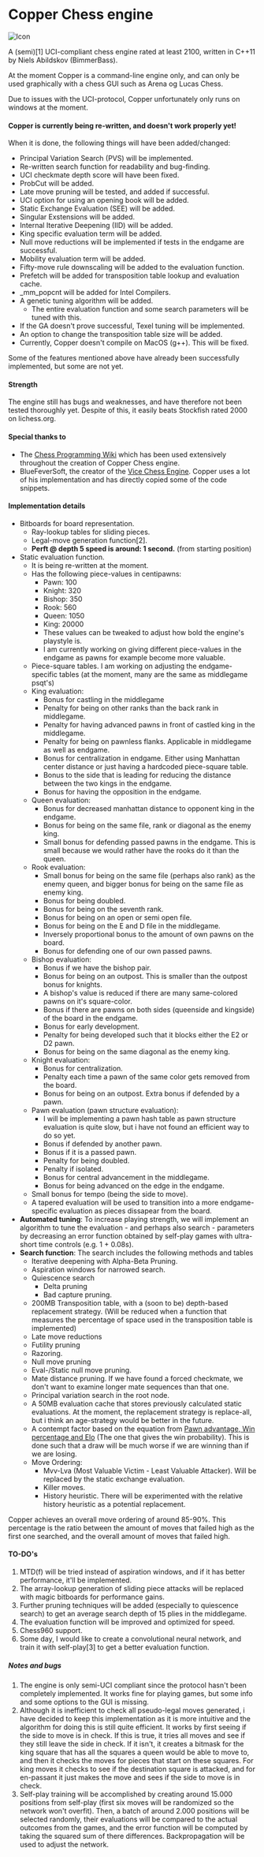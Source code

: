 
# Copper Chess engine
![Icon](https://github.com/BimmerBass/CopperChess/blob/master/Copper/icon.ico)

A (semi)[1] UCI-compliant chess engine rated at least 2100, written in C++11 by Niels Abildskov (BimmerBass).

At the moment Copper is a command-line engine only, and can only be used graphically with a chess GUI such as Arena og Lucas Chess.

Due to issues with the UCI-protocol, Copper unfortunately only runs on windows at the moment.

#### Copper is currently being re-written, and doesn't work properly yet!
When it is done, the following things will have been added/changed:
- Principal Variation Search (PVS) will be implemented.
- Re-written search function for readability and bug-finding.
- UCI checkmate depth score will have been fixed.
- ProbCut will be added.
- Late move pruning will be tested, and added if successful.
- UCI option for using an opening book will be added.
- Static Exchange Evaluation (SEE) will be added.
- Singular Exstensions will be added.
- Internal Iterative Deepening (IID) will be added.
- King specific evaluation term will be added.
- Null move reductions will be implemented if tests in the endgame are successful.
- Mobility evaluation term will be added.
- Fifty-move rule downscaling will be added to the evaluation function.
- Prefetch will be added for transposition table lookup and evaluation cache.
- _mm_popcnt will be added for Intel Compilers.
- A genetic tuning algorithm will be added.
    - The entire evaluation function and some search parameters will be tuned with this.
- If the GA doesn't prove successful, Texel tuning will be implemented.
- An option to change the transposition table size will be added.
- Currently, Copper doesn't compile on MacOS (g++). This will be fixed.

Some of the features mentioned above have already been successfully implemented, but some are not yet.


#### Strength
The engine still has bugs and weaknesses, and have therefore not been tested thoroughly yet. Despite of this, it easily beats Stockfish rated 2000 on lichess.org.


#### Special thanks to
- The [Chess Programming Wiki](https://www.chessprogramming.org/Main_Page) which has been used extensively throughout the creation of Copper Chess engine.
- BlueFeverSoft, the creator of the [Vice Chess Engine](https://github.com/bluefeversoft/Vice_Chess_Engine). Copper uses a lot of his implementation and has directly copied some of the code snippets.


#### Implementation details
- Bitboards for board representation.
    - Ray-lookup tables for sliding pieces.
    - Legal-move generation function[2].
    - **Perft @ depth 5 speed is around: 1 second.** (from starting position)
- Static evaluation function.
    - It is being re-written at the moment.
    - Has the following piece-values in centipawns:
        - Pawn: 100
        - Knight: 320
        - Bishop: 350
        - Rook: 560
        - Queen: 1050
        - King: 20000
        - These values can be tweaked to adjust how bold the engine's playstyle is.
        - I am currently working on giving different piece-values in the endgame as pawns for example become more valuable.
    - Piece-square tables. I am working on adjusting the endgame-specific tables (at the moment, many are the same as middlegame psqt's)
    - King evaluation:
        - Bonus for castling in the middlegame
        - Penalty for being on other ranks than the back rank in middlegame.
        - Penalty for having advanced pawns in front of castled king in the middlegame.
        - Penalty for being on pawnless flanks. Applicable in middlegame as well as endgame.
        - Bonus for centralization in endgame. Either using Manhattan center distance or just having a hardcoded piece-square table.
        - Bonus to the side that is leading for reducing the distance between the two kings in the endgame.
        - Bonus for having the opposition in the endgame.
    - Queen evaluation:
        - Bonus for decreased manhattan distance to opponent king in the endgame.
        - Bonus for being on the same file, rank or diagonal as the enemy king.
        - Small bonus for defending passed pawns in the endgame. This is small because we would rather have the rooks do it than the queen.
    - Rook evaluation:
        - Small bonus for being on the same file (perhaps also rank) as the enemy queen, and bigger bonus for being on the same file as enemy king.
        - Bonus for being doubled.
        - Bonus for being on the seventh rank.
        - Bonus for being on an open or semi open file.
        - Bonus for being on the E and D file in the middlegame.
        - Inversely proportional bonus to the amount of own pawns on the board.
        - Bonus for defending one of our own passed pawns.
    - Bishop evaluation:
        - Bonus if we have the bishop pair.
        - Bonus for being on an outpost. This is smaller than the outpost bonus for knights.
        - A bishop's value is reduced if there are many same-colored pawns on it's square-color.
        - Bonus if there are pawns on both sides (queenside and kingside) of the board in the endgame.
        - Bonus for early development.
        - Penalty for being developed such that it blocks either the E2 or D2 pawn.
        - Bonus for being on the same diagonal as the enemy king.
    - Knight evaluation:
        - Bonus for centralization.
        - Penalty each time a pawn of the same color gets removed from the board.
        - Bonus for being on an outpost. Extra bonus if defended by a pawn.
    - Pawn evaluation (pawn structure evaluation):
        - I will be implementing a pawn hash table as pawn structure evaluation is quite slow, but i have not found an efficient way to do so yet.
        - Bonus if defended by another pawn.
        - Bonus if it is a passed pawn.
        - Penalty for being doubled.
        - Penalty if isolated.
        - Bonus for central advancement in the middlegame.
        - Bonus for being advanced on the edge in the endgame.
    - Small bonus for tempo (being the side to move).
    - A tapered evaluation will be used to transition into a more endgame-specific evaluation as pieces dissapear from the board.
- **Automated tuning**: To increase playing strength, we will implement an algorithm to tune the evaluation - and perhaps also search - parameters by decreasing an error function obtained by self-play games with ultra-short time controls (e.g. 1 + 0.08s).
- **Search function**: The search includes the following methods and tables
    - Iterative deepening with Alpha-Beta Pruning.
    - Aspiration windows for narrowed search.
    - Quiescence search
        - Delta pruning
        - Bad capture pruning.
    - 200MB Transposition table, with a (soon to be) depth-based replacement strategy. (Will be reduced when a function that measures the percentage of space used in the transposition table is implemented)
    - Late move reductions
    - Futility pruning
    - Razoring.
    - Null move pruning
    - Eval-/Static null move pruning.
    - Mate distance pruning. If we have found a forced checkmate, we don't want to examine longer mate sequences than that one.
    - Principal variation search in the root node.
    - A 50MB evaluation cache that stores previously calculated static evaluations. At the moment, the replacement strategy is replace-all, but i think an age-strategy would be better in the future.
    - A contempt factor based on the equation from [Pawn advantage, Win percentage and Elo](https://www.chessprogramming.org/Pawn_Advantage,_Win_Percentage,_and_Elo) (The one that gives the win probability). This is done such that a draw will be much worse if we are winning than if we are losing.
    - Move Ordering:
        - Mvv-Lva (Most Valuable Victim - Least Valuable Attacker). Will be replaced by the static exchange evaluation.
        - Killer moves.
        - History heuristic. There will be experimented with the relative history heuristic as a potential replacement.

Copper achieves an overall move ordering of around 85-90%. This percentage is the ratio between the amount of moves that failed high as the first one searched, and the overall amount of moves that failed high.

#### TO-DO's
1. MTD(f) will be tried instead of aspiration windows, and if it has better performance, it'll be implemented.
2. The array-lookup generation of sliding piece attacks will be replaced with magic bitboards for performance gains.
3. Further pruning techniques will be added (especially to quiescence search) to get an average search depth of 15 plies in the middlegame.
4. The evaluation function will be improved and optimized for speed.
5. Chess960 support.
6. Some day, I would like to create a convolutional neural network, and train it with self-play[3] to get a better evaluation function.

##### Notes and bugs
1. The engine is only semi-UCI compliant since the protocol hasn't been completely implemented. It works fine for playing games, but some info and some options to the GUI is missing.
2. Although it is inefficient to check all pseudo-legal moves generated, i have decided to keep this implementation as it is more intuitive and the algorithm for doing this is still quite efficient. It works by first seeing if the side to move is in check. If this is true, it tries all moves and see if they still leave the side in check. If it isn't, it creates a bitmask for the king square that has all the squares a queen would be able to move to, and then it checks the moves for pieces that start on these squares. For king moves it checks to see if the destination square is attacked, and for en-passant it just makes the move and sees if the side to move is in check.
3. Self-play training will be accomplished by creating around 15.000 positions from self-play (first six moves will be randomized so the network won't overfit). Then, a batch of around 2.000 positions will be selected randomly, their evaluations will be compared to the actual outcomes from the games, and the error function will be computed by taking the squared sum of there differences. Backpropagation will be used to adjust the network.